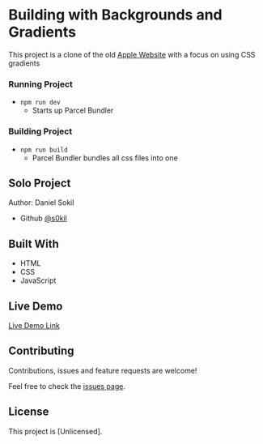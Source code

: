 # Building with Backgrounds and Gradients

This project is a clone of the old [Apple Website](https://web.archive.org/web/20140301004610/http://www.apple.com/) with a focus on using CSS gradients

### Running Project

- `npm run dev`
  - Starts up Parcel Bundler

### Building Project

- `npm run build`
  - Parcel Bundler bundles all css files into one

## Solo Project

Author: Daniel Sokil

- Github [@s0kil](https://github.com/s0kil)

## Built With

- HTML
- CSS
- JavaScript

## Live Demo

[Live Demo Link](https://raw.githack.com/s0kil/Building-With-Backgrounds-And-Gradients/features/dist/index.html)

## Contributing

Contributions, issues and feature requests are welcome!

Feel free to check the [issues page](issues/).

## License

This project is [Unlicensed].
